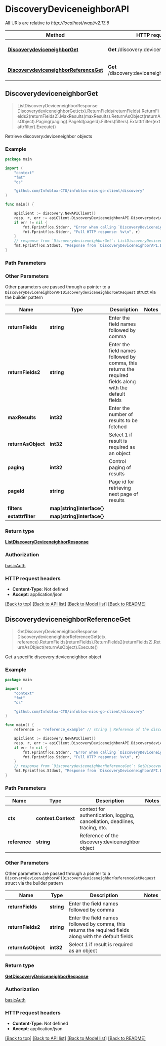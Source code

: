 # DiscoveryDeviceneighborAPI

All URIs are relative to *http://localhost/wapi/v2.13.6*

Method | HTTP request | Description
------------- | ------------- | -------------
[**DiscoverydeviceneighborGet**](DiscoveryDeviceneighborAPI.md#DiscoverydeviceneighborGet) | **Get** /discovery:deviceneighbor | Retrieve discovery:deviceneighbor objects
[**DiscoverydeviceneighborReferenceGet**](DiscoveryDeviceneighborAPI.md#DiscoverydeviceneighborReferenceGet) | **Get** /discovery:deviceneighbor/{reference} | Get a specific discovery:deviceneighbor object



## DiscoverydeviceneighborGet

> ListDiscoveryDeviceneighborResponse DiscoverydeviceneighborGet(ctx).ReturnFields(returnFields).ReturnFields2(returnFields2).MaxResults(maxResults).ReturnAsObject(returnAsObject).Paging(paging).PageId(pageId).Filters(filters).Extattrfilter(extattrfilter).Execute()

Retrieve discovery:deviceneighbor objects



### Example

```go
package main

import (
	"context"
	"fmt"
	"os"

	"github.com/Infoblox-CTO/infoblox-nios-go-client/discovery"
)

func main() {

	apiClient := discovery.NewAPIClient()
	resp, r, err := apiClient.DiscoveryDeviceneighborAPI.DiscoverydeviceneighborGet(context.Background()).Execute()
	if err != nil {
		fmt.Fprintf(os.Stderr, "Error when calling `DiscoveryDeviceneighborAPI.DiscoverydeviceneighborGet``: %v\n", err)
		fmt.Fprintf(os.Stderr, "Full HTTP response: %v\n", r)
	}
	// response from `DiscoverydeviceneighborGet`: ListDiscoveryDeviceneighborResponse
	fmt.Fprintf(os.Stdout, "Response from `DiscoveryDeviceneighborAPI.DiscoverydeviceneighborGet`: %v\n", resp)
}
```

### Path Parameters



### Other Parameters

Other parameters are passed through a pointer to a `DiscoveryDeviceneighborAPIDiscoverydeviceneighborGetRequest` struct via the builder pattern


Name | Type | Description  | Notes
------------- | ------------- | ------------- | -------------
**returnFields** | **string** | Enter the field names followed by comma | 
**returnFields2** | **string** | Enter the field names followed by comma, this returns the required fields along with the default fields | 
**maxResults** | **int32** | Enter the number of results to be fetched | 
**returnAsObject** | **int32** | Select 1 if result is required as an object | 
**paging** | **int32** | Control paging of results | 
**pageId** | **string** | Page id for retrieving next page of results | 
**filters** | **map[string]interface{}** |  | 
**extattrfilter** | **map[string]interface{}** |  | 

### Return type

[**ListDiscoveryDeviceneighborResponse**](ListDiscoveryDeviceneighborResponse.md)

### Authorization

[basicAuth](../README.md#basicAuth)

### HTTP request headers

- **Content-Type**: Not defined
- **Accept**: application/json

[[Back to top]](#) [[Back to API list]](../README.md#documentation-for-api-endpoints)
[[Back to Model list]](../README.md#documentation-for-models)
[[Back to README]](../README.md)


## DiscoverydeviceneighborReferenceGet

> GetDiscoveryDeviceneighborResponse DiscoverydeviceneighborReferenceGet(ctx, reference).ReturnFields(returnFields).ReturnFields2(returnFields2).ReturnAsObject(returnAsObject).Execute()

Get a specific discovery:deviceneighbor object



### Example

```go
package main

import (
	"context"
	"fmt"
	"os"

	"github.com/Infoblox-CTO/infoblox-nios-go-client/discovery"
)

func main() {
	reference := "reference_example" // string | Reference of the discovery:deviceneighbor object

	apiClient := discovery.NewAPIClient()
	resp, r, err := apiClient.DiscoveryDeviceneighborAPI.DiscoverydeviceneighborReferenceGet(context.Background(), reference).Execute()
	if err != nil {
		fmt.Fprintf(os.Stderr, "Error when calling `DiscoveryDeviceneighborAPI.DiscoverydeviceneighborReferenceGet``: %v\n", err)
		fmt.Fprintf(os.Stderr, "Full HTTP response: %v\n", r)
	}
	// response from `DiscoverydeviceneighborReferenceGet`: GetDiscoveryDeviceneighborResponse
	fmt.Fprintf(os.Stdout, "Response from `DiscoveryDeviceneighborAPI.DiscoverydeviceneighborReferenceGet`: %v\n", resp)
}
```

### Path Parameters


Name | Type | Description  | Notes
------------- | ------------- | ------------- | -------------
**ctx** | **context.Context** | context for authentication, logging, cancellation, deadlines, tracing, etc.
**reference** | **string** | Reference of the discovery:deviceneighbor object | 

### Other Parameters

Other parameters are passed through a pointer to a `DiscoveryDeviceneighborAPIDiscoverydeviceneighborReferenceGetRequest` struct via the builder pattern


Name | Type | Description  | Notes
------------- | ------------- | ------------- | -------------
**returnFields** | **string** | Enter the field names followed by comma | 
**returnFields2** | **string** | Enter the field names followed by comma, this returns the required fields along with the default fields | 
**returnAsObject** | **int32** | Select 1 if result is required as an object | 

### Return type

[**GetDiscoveryDeviceneighborResponse**](GetDiscoveryDeviceneighborResponse.md)

### Authorization

[basicAuth](../README.md#basicAuth)

### HTTP request headers

- **Content-Type**: Not defined
- **Accept**: application/json

[[Back to top]](#) [[Back to API list]](../README.md#documentation-for-api-endpoints)
[[Back to Model list]](../README.md#documentation-for-models)
[[Back to README]](../README.md)

